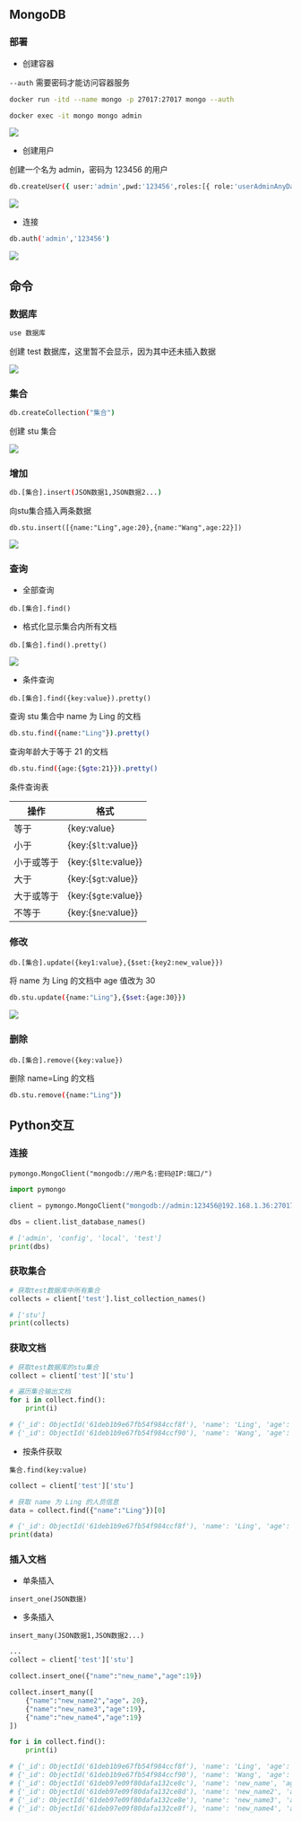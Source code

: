 ## MongoDB

### 部署

- 创建容器

`--auth` 需要密码才能访问容器服务
  
```sh
docker run -itd --name mongo -p 27017:27017 mongo --auth 

docker exec -it mongo mongo admin
```

![](https://cdn.hurra.ltd/img/20220112183733.png)

- 创建用户

创建一个名为 admin，密码为 123456 的用户

```sh
db.createUser({ user:'admin',pwd:'123456',roles:[{ role:'userAdminAnyDatabase',db:'admin'},"readWriteAnyDatabase"]})
```

![](https://cdn.hurra.ltd/img/20220112183857.png)

- 连接

```sh
db.auth('admin','123456')
```

![](https://cdn.hurra.ltd/img/20220112184110.png)


## 命令

### 数据库

```sh
use 数据库
```

创建 test 数据库，这里暂不会显示，因为其中还未插入数据

![](https://cdn.hurra.ltd/img/20220112184225.png)


### 集合

```sh
db.createCollection("集合")
```

创建 stu 集合

![](https://cdn.hurra.ltd/img/20220112184407.png)


### 增加

```sh
db.[集合].insert(JSON数据1,JSON数据2...)
```

向stu集合插入两条数据

```
db.stu.insert([{name:"Ling",age:20},{name:"Wang",age:22}])
```

![](https://cdn.hurra.ltd/img/20220112184807.png)

### 查询

- 全部查询

`db.[集合].find()`

- 格式化显示集合内所有文档

`db.[集合].find().pretty()`

![](https://cdn.hurra.ltd/img/20220112185029.png)

- 条件查询

`db.[集合].find({key:value}).pretty()`

查询 stu 集合中 name 为 Ling 的文档

```sh
db.stu.find({name:"Ling"}).pretty()
```

查询年龄大于等于 21 的文档

```sh
db.stu.find({age:{$gte:21}}).pretty()
```

条件查询表

| 操作       | 格式                 |
| ---------- | -------------------- |
| 等于       | {key:value}          |
| 小于       | {key:{`$lt`:value}}  |
| 小于或等于 | {key:{`$lte`:value}} |
| 大于       | {key:{`$gt`:value}}  |
| 大于或等于 | {key:{`$gte`:value}} |
| 不等于     | {key:{`$ne`:value}}  |


### 修改

`db.[集合].update({key1:value},{$set:{key2:new_value}})`

将 name 为 Ling 的文档中 age 值改为 30


```sh
db.stu.update({name:"Ling"},{$set:{age:30}})
```
![](https://cdn.hurra.ltd/img/20220112185815.png)


### 删除

`db.[集合].remove({key:value})`

删除 name=Ling 的文档

```sh
db.stu.remove({name:"Ling"})
```

## Python交互


### 连接

`pymongo.MongoClient("mongodb://用户名:密码@IP:端口/")`

```py
import pymongo

client = pymongo.MongoClient("mongodb://admin:123456@192.168.1.36:27017/")

dbs = client.list_database_names()

# ['admin', 'config', 'local', 'test']
print(dbs)
```


### 获取集合

```py
# 获取test数据库中所有集合
collects = client['test'].list_collection_names()

# ['stu']
print(collects)
```


### 获取文档

```py
# 获取test数据库的stu集合
collect = client['test']['stu']

# 遍历集合输出文档
for i in collect.find():
    print(i)

# {'_id': ObjectId('61deb1b9e67fb54f984ccf8f'), 'name': 'Ling', 'age': 30.0}
# {'_id': ObjectId('61deb1b9e67fb54f984ccf90'), 'name': 'Wang', 'age': 22.0}
```

- 按条件获取

`集合.find(key:value)`

```py
collect = client['test']['stu']

# 获取 name 为 Ling 的人员信息
data = collect.find({"name":"Ling"})[0]

# {'_id': ObjectId('61deb1b9e67fb54f984ccf8f'), 'name': 'Ling', 'age': 30.0}
print(data)
```


### 插入文档

- 单条插入

`insert_one(JSON数据)`

- 多条插入

`insert_many(JSON数据1,JSON数据2...)`

```py
...
collect = client['test']['stu']

collect.insert_one({"name":"new_name","age":19})

collect.insert_many([
    {"name":"new_name2","age"，20},
    {"name":"new_name3","age":19},
    {"name":"new_name4","age":19}
])

for i in collect.find():
    print(i)

# {'_id': ObjectId('61deb1b9e67fb54f984ccf8f'), 'name': 'Ling', 'age': 30.0}
# {'_id': ObjectId('61deb1b9e67fb54f984ccf90'), 'name': 'Wang', 'age': 22.0}
# {'_id': ObjectId('61deb97e09f80dafa132ce8c'), 'name': 'new_name', 'age': 19}
# {'_id': ObjectId('61deb97e09f80dafa132ce8d'), 'name': 'new_name2', 'age': 20}
# {'_id': ObjectId('61deb97e09f80dafa132ce8e'), 'name': 'new_name3', 'age': 19}
# {'_id': ObjectId('61deb97e09f80dafa132ce8f'), 'name': 'new_name4', 'age': 19}
```




